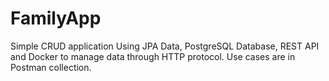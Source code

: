 # FamilyApp
Simple CRUD application
Using JPA Data, PostgreSQL Database, REST API and Docker to manage data through HTTP protocol.
Use cases are in Postman collection.

